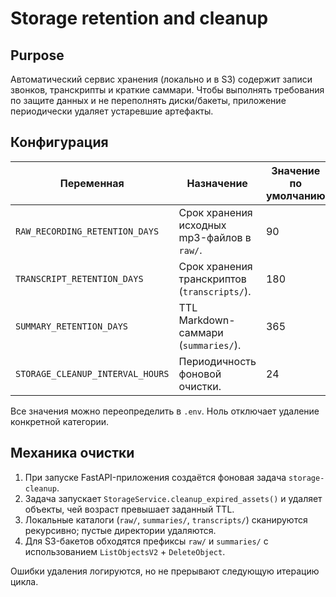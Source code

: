 # Storage retention and cleanup

## Purpose

Автоматический сервис хранения (локально и в S3) содержит записи звонков, транскрипты
и краткие саммари. Чтобы выполнять требования по защите данных и не переполнять
диски/бакеты, приложение периодически удаляет устаревшие артефакты.

## Конфигурация

| Переменная | Назначение | Значение по умолчанию |
| --- | --- | --- |
| `RAW_RECORDING_RETENTION_DAYS` | Срок хранения исходных mp3-файлов в `raw/`. | 90 |
| `TRANSCRIPT_RETENTION_DAYS` | Срок хранения транскриптов (`transcripts/`). | 180 |
| `SUMMARY_RETENTION_DAYS` | TTL Markdown-саммари (`summaries/`). | 365 |
| `STORAGE_CLEANUP_INTERVAL_HOURS` | Периодичность фоновой очистки. | 24 |

Все значения можно переопределить в `.env`. Ноль отключает удаление конкретной
категории.

## Механика очистки

1. При запуске FastAPI-приложения создаётся фоновая задача `storage-cleanup`.
2. Задача запускает `StorageService.cleanup_expired_assets()` и удаляет объекты,
   чей возраст превышает заданный TTL.
3. Локальные каталоги (`raw/`, `summaries/`, `transcripts/`) сканируются рекурсивно;
   пустые директории удаляются.
4. Для S3-бакетов обходятся префиксы `raw/` и `summaries/` с использованием
   `ListObjectsV2` + `DeleteObject`.

Ошибки удаления логируются, но не прерывают следующую итерацию цикла.
